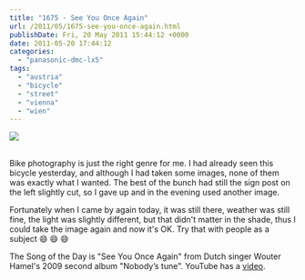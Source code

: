 ```yaml
---
title: "1675 - See You Once Again"
url: /2011/05/1675-see-you-once-again.html
publishDate: Fri, 20 May 2011 15:44:12 +0000
date: 2011-05-20 17:44:12
categories: 
  - "panasonic-dmc-lx5"
tags: 
  - "austria"
  - "bicycle"
  - "street"
  - "vienna"
  - "wien"
---
```

<div class="container">
<div class="center"><a target="_blank" href="https://d25zfm9zpd7gm5.cloudfront.net/1200x1200/2011/20110520_084203_ps.jpg"><img src="https://d25zfm9zpd7gm5.cloudfront.net/0600x0600/2011/20110520_084203_ps.jpg" /></a></div>
</div>
<br />

Bike photography is just the right genre for me. I had already seen this bicycle 
yesterday, and although I had taken some images, none of them was exactly what I wanted. The best of the bunch had still the sign post on the left slightly cut, so I gave up and in the evening used another image.

 Fortunately when I came by again today, it was still there, weather was still fine, the light was slightly different, but that didn't matter in the shade, thus I could take the image again and now it's OK. Try that with people as a subject 😄 😄 😄

The Song of the Day is "See You Once Again" from Dutch singer Wouter Hamel's 2009 second album "Nobody’s tune". YouTube has a <a target="_blank" href="http://www.youtube.com/watch?v=SNUfQ_cn1XM">video</a>.
